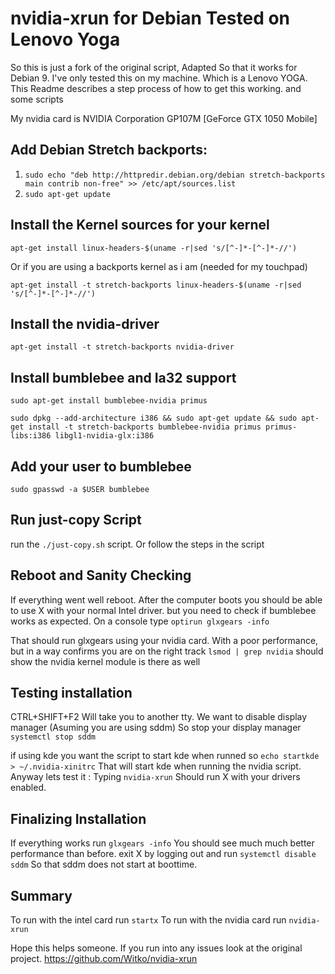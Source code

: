 # nvidia-xrun for Debian Tested on Lenovo Yoga

So this is just a fork of the original script, Adapted So that it works for Debian 9. 
I've only tested this on my machine. Which is a Lenovo YOGA.
This Readme describes a step process of how to get this working. and some scripts

My nvidia card is NVIDIA Corporation GP107M [GeForce GTX 1050 Mobile] 

## Add Debian Stretch backports: 
 1. `sudo echo "deb http://httpredir.debian.org/debian stretch-backports main contrib non-free" >> /etc/apt/sources.list`
 1. `sudo apt-get update`
 
## Install the Kernel sources for your kernel
 
`apt-get install linux-headers-$(uname -r|sed 's/[^-]*-[^-]*-//')`

Or if you are using a backports kernel as i am (needed for my touchpad)

`apt-get install -t stretch-backports linux-headers-$(uname -r|sed 's/[^-]*-[^-]*-//')`

## Install the nvidia-driver

`apt-get install -t stretch-backports nvidia-driver`
   
## Install bumblebee and Ia32 support

`sudo apt-get install bumblebee-nvidia primus`

`sudo dpkg --add-architecture i386 && sudo apt-get update && sudo apt-get install -t stretch-backports bumblebee-nvidia primus primus-libs:i386 libgl1-nvidia-glx:i386`

## Add your user to bumblebee

`sudo gpasswd -a $USER bumblebee`

## Run just-copy Script

run the `./just-copy.sh` script. Or follow the steps in the script

## Reboot and Sanity Checking
If everything went well reboot. After the computer boots you should be able to use X with your normal Intel driver. but you need to check if bumblebee works as expected. On a console type
`optirun glxgears -info`

That should run glxgears using your nvidia card. With a poor performance, but in a way confirms you are on the right track
`lsmod | grep nvidia` should show the nvidia kernel module is there as well

## Testing installation
CTRL+SHIFT+F2 Will take you to another tty. We want to disable display manager (Asuming you are using sddm)
So stop your display manager `systemctl stop sddm`

if using kde you want the script to start kde when runned so
`echo startkde > ~/.nvidia-xinitrc`
That will start kde when running the nvidia script. Anyway lets test it :
Typing `nvidia-xrun` Should run X with your drivers enabled.

## Finalizing Installation
If everything works run `glxgears -info` You should see much much better performance than before.
exit X by logging out and run `systemctl disable sddm` So that sddm does not start at boottime.

## Summary
To run with the intel card run `startx`
To run with the nvidia card run `nvidia-xrun`

Hope this helps someone. If you run into any issues look at the original project. 
https://github.com/Witko/nvidia-xrun

